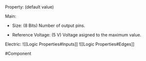 Property: (default value)

Main:
- Size: (8 Bits)
   Number of output pins.

- Reference Voltage: (5 V)
   Voltage asigned to the maximum value.

Electric:
![[Logic Properties#Inputs]]
![[Logic Properties#Edges]]


#Component 